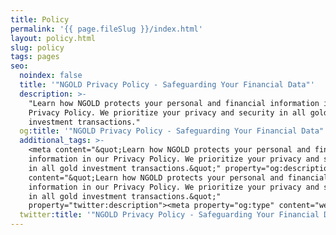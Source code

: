 ```yaml
---
title: Policy
permalink: '{{ page.fileSlug }}/index.html'
layout: policy.html
slug: policy
tags: pages
seo:
  noindex: false
  title: '"NGOLD Privacy Policy - Safeguarding Your Financial Data"'
  description: >-
    "Learn how NGOLD protects your personal and financial information in our
    Privacy Policy. We prioritize your privacy and security in all gold
    investment transactions."
  og:title: '"NGOLD Privacy Policy - Safeguarding Your Financial Data"'
  additional_tags: >-
    <meta content="&quot;Learn how NGOLD protects your personal and financial
    information in our Privacy Policy. We prioritize your privacy and security
    in all gold investment transactions.&quot;" property="og:description"><meta
    content="&quot;Learn how NGOLD protects your personal and financial
    information in our Privacy Policy. We prioritize your privacy and security
    in all gold investment transactions.&quot;"
    property="twitter:description"><meta property="og:type" content="website">
  twitter:title: '"NGOLD Privacy Policy - Safeguarding Your Financial Data"'
---
```



